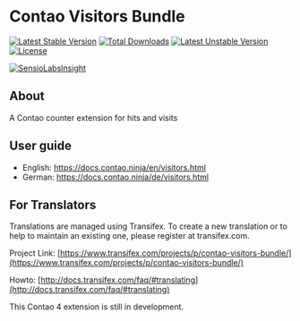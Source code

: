 # Contao Visitors Bundle

[![Latest Stable Version](https://poser.pugx.org/bugbuster/contao-visitors-bundle/v/stable.svg)](https://packagist.org/packages/bugbuster/contao-visitors-bundle) [![Total Downloads](https://poser.pugx.org/bugbuster/contao-visitors-bundle/downloads.svg)](https://packagist.org/packages/bugbuster/contao-visitors-bundle) [![Latest Unstable Version](https://poser.pugx.org/bugbuster/contao-visitors-bundle/v/unstable.svg)](https://packagist.org/packages/bugbuster/contao-visitors-bundle) [![License](https://poser.pugx.org/bugbuster/contao-visitors-bundle/license.svg)](https://packagist.org/packages/bugbuster/contao-visitors-bundle)

[![SensioLabsInsight](https://insight.sensiolabs.com/projects/9f597a57-400b-4054-88cd-ed0ce240021d/small.png)](https://insight.sensiolabs.com/projects/9f597a57-400b-4054-88cd-ed0ce240021d)


## About

A Contao counter extension for hits and visits

## User guide

* English: https://docs.contao.ninja/en/visitors.html
* German: https://docs.contao.ninja/de/visitors.html

## For Translators

Translations are managed using Transifex. To create a new translation or to help to maintain an existing one, please register at transifex.com.

Project Link: [https://www.transifex.com/projects/p/contao-visitors-bundle/](https://www.transifex.com/projects/p/contao-visitors-bundle/)

Howto: [http://docs.transifex.com/faq/#translating](http://docs.transifex.com/faq/#translating)


This Contao 4 extension is still in development.

